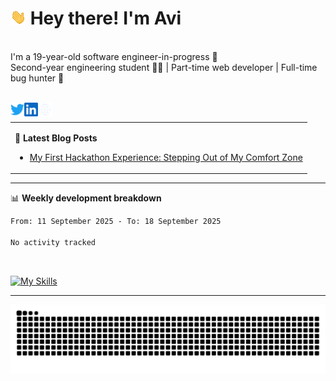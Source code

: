 # <img src="./assets/wave.gif" width="25px"> Hey there! I'm Avi<br>
<br>I'm a 19-year-old software engineer-in-progress 🚀<br>Second-year engineering student 🧑‍💻 | Part-time web developer | Full-time bug hunter 🐞<br><br />

<a href="https://x.com/XzyVron" target="_blank">
  <img align="left" alt="Avinash's Twitter" width="22px" src="./assets/twitter.svg" />
</a>
<a href="https://www.linkedin.com/in/avinash-ganore/" target="_blank">
  <img align="left" alt="Avinash's LinkedIn" width="22px" src="./assets/linkedin.svg" />
</a>
<a href="https://avinash-orcin.vercel.app/" target="_blank">
  <img align="left" alt="Avinash's Site" width="22px" src="./assets/globe.svg" />
</a>
<br />

<!--
<br>🚧 What I'm Up To<br><br>
- 🧠 Diving into **Next js** <br>
- 💬 Currently building **Whispr**<br>
- 🎨 Improving my web design skills — trying to make UIs that look less like 2005 <br>
<br>
-->

<table><tr>
<td valign="top" width="100%">
  
📝 **Latest Blog Posts**
<!-- BLOG-POST-LIST:START -->
- [My First Hackathon Experience: Stepping Out of My Comfort Zone](https://dev.to/xzyvron/my-first-hackathon-experience-stepping-out-of-my-comfort-zone-3l0d)
<!-- BLOG-POST-LIST:END -->
</td>
</tr></table>

-------
📊 **Weekly development breakdown**
<!--START_SECTION:waka-->

```txt
From: 11 September 2025 - To: 18 September 2025

No activity tracked
```

<!--END_SECTION:waka-->
<br>

[![My Skills](https://skillicons.dev/icons?i=nextjs,react,javascript,nodejs,bootstrap,express,git,github,gmail,vercel,java,mongodb,mysql,html,css,notion,npm,postman,redux,tailwind,vite,vscode,windows,materialui&perline=12)](https://skillicons.dev)

-------
<picture>
  <source media="(prefers-color-scheme: dark)" srcset="https://raw.githubusercontent.com/Xzy-Vron/Xzy-Vron/output/github-snake-dark.svg" />
  <source media="(prefers-color-scheme: light)" srcset="https://raw.githubusercontent.com/Xzy-Vron/Xzy-Vron/output/github-snake.svg" />
  <img alt="github-snake" src="https://raw.githubusercontent.com/Xzy-Vron/Xzy-Vron/output/github-snake.svg" />
</picture>

<!--
# 📊 GitHub Stats:
![](https://github-readme-stats.vercel.app/api?username=Xzy-Vron&theme=graywhite&hide_border=false&include_all_commits=true&count_private=true)<br/>
-->

